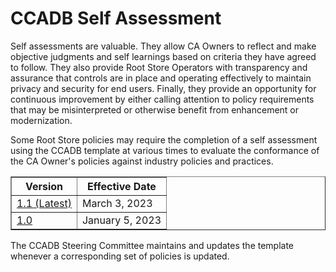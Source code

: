 # CCADB Self Assessment #

Self assessments are valuable. They allow CA Owners to reflect and make objective judgments and self learnings based on criteria they have agreed to follow. They also provide Root Store Operators with transparency and assurance that controls are in place and operating effectively to maintain privacy and security for end users. Finally, they provide an opportunity for continuous improvement by either calling attention to policy requirements that may be misinterpreted or otherwise benefit from enhancement or modernization.

Some Root Store policies may require the completion of a self assessment using the CCADB template at various times to evaluate the conformance of the CA Owner's policies against industry policies and practices. 


<table border="1">
<tr valign="top"><th>Version</th><th>Effective Date</th></tr>
<tr valign="top">
<td> <a href=https://docs.google.com/spreadsheets/d/1bCpWvg2Sfza3qlI1XGQVms0Qo41QrUJWEAnKaKhTjkY/edit?usp=sharing>1.1 (Latest)</a>
</td>
<td> March 3, 2023
</td>
</tr>
<tr valign="top">
<td> <a href=https://docs.google.com/spreadsheets/d/1ahHjFP74rgrNJExTd1molihw6UBJ0zAVs12hNGKG56g/edit?usp=sharing>1.0</a>
</td>
<td> January 5, 2023
</td>
</tr>
</table>

The CCADB Steering Committee maintains and updates the template whenever a corresponding set of policies is updated.
